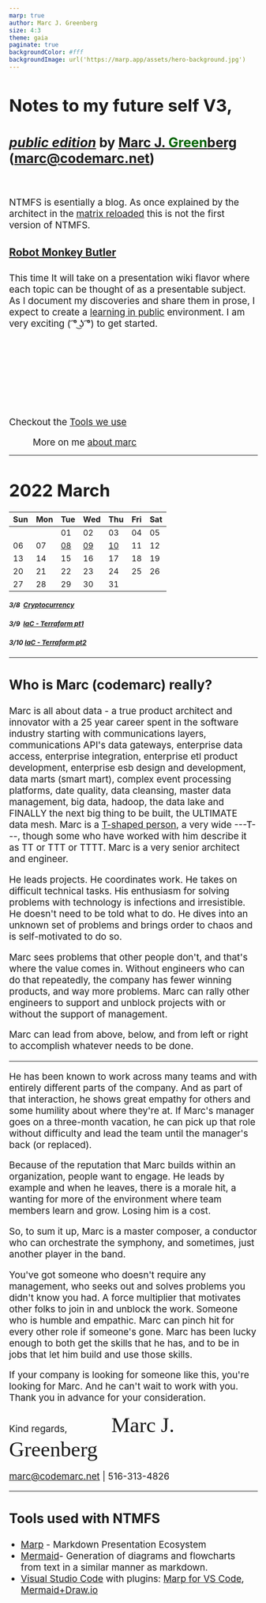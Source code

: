```yaml
---
marp: true
author: Marc J. Greenberg
size: 4:3
theme: gaia
paginate: true
backgroundColor: #fff
backgroundImage: url('https://marp.app/assets/hero-background.jpg')
---
```

<style>
  section {
   font-family: 'Roboto', 'Segoe UI', 'Liberation Sans', 'Helvetica', 'Arial', sans-serif;}
  h1 {font-size:26pt;}
  h2 {font-size:22pt;}  
  h3 {font-size:20pt;}
  h4 {font-size:16pt;}
  h5 {font-size:10pt;}
  p,li {font-size:14pt;}
  footer {font-size:14pt;text-indent:48px}
</style>

# Notes to my future self V3, 
### [_public edition_][swyx] by [Marc J. <span style="color:darkgreen;">Green</span>berg](mailto:marc@codemarc.net) (marc@codemarc.net)

<br/>

NTMFS is esentially a blog. As once explained by the architect in the [matrix reloaded][2] this is not the first version of NTMFS.  

#### [Robot Monkey Butler][1]

This time It will take on a presentation wiki flavor where each topic can be thought of as a presentable subject. As I document my discoveries and share them in prose, I expect to create a [learning in public][swyx] environment. I am very exciting ( ͡° ͜ʖ ͡°) to get started.

<br/><br/><br/><br/><br/><br/>

Checkout the <a href="#tools">Tools we use</a>

<footer>More on me <a href="#about">about marc</a></footer>

---

# 2022 March

| Sun | Mon | Tue | Wed | Thu | Fri | Sat |
| --- | --- | --- | --- | --- | --- | --- |
|     |     | 01  | 02  | 03   | 04  | 05  |
| 06  | 07  | [08]| [09]| [10] | 11  | 12  |
| 13  | 14  | 15  | 16  | 17   | 18  | 19  |
| 20  | 21  | 22  | 23  | 24   | 25  | 26  |
| 27  | 28  | 29  | 30  | 31   |     |     |


##### 3/8  [Cryptocurrency][08]
##### 3/9  [IaC - Terraform pt1][09]
##### 3/10 [IaC - Terraform pt2][10]


<!-- REFERENCES -->

[08]: 2022/03Mar/08.md
[09]: 2022/03Mar/09.md
[10]: 2022/03Mar/10.md

---

### Who is Marc (codemarc) really?  <a id='about'></a>

Marc is all about data - a true product architect and innovator with a 25 year career spent in the software industry starting with communications layers, communications API's data gateways, enterprise data access, enterprise integration, enterprise etl product development, enterprise esb design and development, data marts (smart mart), complex event processing platforms, date quality, data cleansing, master data management, big data, hadoop, the data lake and FINALLY the next big thing to be built, the ULTIMATE data mesh. Marc is a [T-shaped person][3], a very wide ---T---, though some who have worked with him describe it as TT or TTT or TTTT. Marc is a very senior architect and engineer.

He leads projects. He coordinates work. He takes on difficult technical tasks. His enthusiasm for solving problems with technology is infections and irresistible. He doesn't need to be told what to do. He dives into an unknown set of problems and brings order to chaos and is self-motivated to do so.

Marc sees problems that other people don't, and that's where the value comes in. Without engineers who can do that repeatedly, the company has fewer winning products, and way more problems. Marc can rally other engineers to support and unblock projects with or without the support of management.

Marc can lead from above, below, and from left or right to accomplish whatever needs to be done. 

---

He has been known to work across many teams and with entirely different parts of the company. And as part of that interaction, he shows great empathy for others and some humility about where they're at. If Marc's manager goes on a three-month vacation, he can pick up that role without difficulty and lead the team until the manager's back (or replaced).

Because of the reputation that Marc builds within an organization, people want to engage. He leads by example and when he leaves, there is a morale hit, a wanting for more of the environment where team members learn and grow. Losing him is a cost.

So, to sum it up, Marc is a master composer, a conductor who can orchestrate the symphony, and sometimes, just another player in the band.

You've got someone who doesn't require any management, who seeks out and solves problems you didn't know you had. A force multiplier that motivates other folks to join in and unblock the work. Someone who is humble and empathic. Marc can pinch hit for every other role if someone's gone. Marc has been lucky enough to both get the skills that he has, and to be in jobs that let him build and use those skills.

If your company is looking for someone like this, you're looking for Marc. And he can't wait to work with you. Thank you in advance for your consideration.

Kind regards, <font style="font-family:Brush Script MT;font-size:32pt;margin-left:84px">Marc J. Greenberg</font>

marc@codemarc.net | 516-313-4826

---

### Tools used with NTMFS <a id="tools">

- [Marp][t1] - Markdown Presentation Ecosystem
- [Mermaid][t4]- Generation of diagrams and flowcharts from text in a similar manner as markdown.
- [Visual Studio Code][t0] with plugins: [Marp for VS Code][t2], [Mermaid+Draw.io][t3]

<!-- References -->
[t0]: https://code.visualstudio.com/
[t1]: https://marp.app/
[t2]: https://marketplace.visualstudio.com/items?itemName=marp-team.marp-vscode,
[t3]: https://marketplace.visualstudio.com/items?itemName=nopeslide.vscode-drawio-plugin-mermaid
[t4]: https://unpkg.com/mermaid@0.5.2/exdoc/index.html

[swyx]: https://www.swyx.io/learn-in-public/
[1]: https://fb.watch/9P1cHyeIXJ/
[2]: https://youtu.be/LN8EE5JxSGQ?t=86
[3]: https://www.forbes.com/sites/lisabodell/2020/08/28/futurethink-forecasts-t-shaped-teams-are-the-future-of-work/?sh=2b816eba5fde




<!-- ---
## Older <a id="older"/>

- [Terraform](Hashicorp/terraform.md)
- React
- CaaS
- K8s
- K3s
- f5
- Analytics
- Observability
 -->
